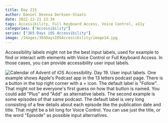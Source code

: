 ```yaml
---
title: Day 215
author: Daniel Devesa Derksen-Staats
date: 2022-12-21 23:34
tags: Accessibility, Full Keyboard Access, Voice Control, a11y
categories: ["Accessibility"]
series: ["365 Days iOS Accessibility"]
image: /Images/365DaysIOSAccessibility/image14.jpg
---
```


Accessibility labels might not be the best input labels, used for example to find or interact with elements with Voice Control or Full Keyboard Access. In those cases, you can provide accessibility user input labels.

![Calendar of Advent of iOS Accessibility. Day 19. User input labels. One example shows Apple's Podcast app in the 13 letters podcast page. There is a button in the top right corner with a + icon. The default label is "Follow". That might not be everyone's first guess on how that button is named. You could add "Plus" and "Add" as alternative labels. The second example is some episodes of that same podcast. The default label is very long consisting of a few details about each episode like the publication date and title. That might be a bit long for Voice Control. You can use just the title, or the word "Episode" as possible input alternatives.](/Images/365DaysIOSAccessibility/image14.jpg)